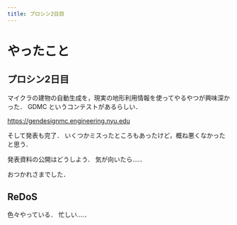 ```yaml
---
title: プロシン2日目
---
```


# やったこと

## プロシン2日目

マイクラの建物の自動生成を，現実の地形利用情報を使ってやるやつが興味深かった．
GDMC というコンテストがあるらしい．

<https://gendesignmc.engineering.nyu.edu>

そして発表も完了．
いくつかミスったところもあったけど，概ね悪くなかったと思う．

発表資料の公開はどうしよう．
気が向いたら‥‥．

おつかれさまでした．

## ReDoS

色々やっている．
忙しい‥‥．


